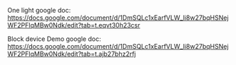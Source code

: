 One light google doc:
https://docs.google.com/document/d/1DmSQLc1xEarfVLW_li8w27bqHSNejWF2PFlqMBw0Ndk/edit?tab=t.eqvt30h23csr

Block device Demo google doc:
https://docs.google.com/document/d/1DmSQLc1xEarfVLW_li8w27bqHSNejWF2PFlqMBw0Ndk/edit?tab=t.ajb27bhz2rfj
